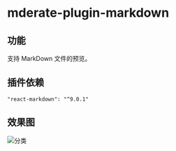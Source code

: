 # mderate-plugin-markdown

## 功能

支持 MarkDown 文件的预览。

## 插件依赖

```
"react-markdown": "^9.0.1"
```

## 效果图

![分类](https://qiniu.moderate.run/plugins/moderate-plugin-winbox/Google%20Chrome.gif)
